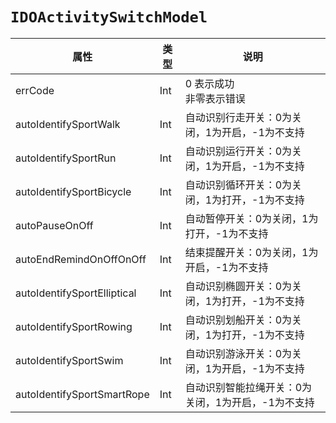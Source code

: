 # `IDOActivitySwitchModel`

| 属性        | 类型    | 说明         |
| ----------- | ------- | ------------ |
| errCode | Int | 0 表示成功<br/>非零表示错误 |
| autoIdentifySportWalk | Int | 自动识别行走开关：0为关闭，1为开启，-1为不支持 |
| autoIdentifySportRun | Int | 自动识别运行开关：0为关闭，1为开启，-1为不支持 |
| autoIdentifySportBicycle | Int | 自动识别循环开关：0为关闭，1为打开，-1为不支持 |
| autoPauseOnOff | Int | 自动暂停开关：0为关闭，1为打开，-1为不支持 |
| autoEndRemindOnOffOnOff | Int | 结束提醒开关：0为关闭，1为开启，-1为不支持 |
| autoIdentifySportElliptical | Int | 自动识别椭圆开关：0为关闭，1为打开，-1为不支持 |
| autoIdentifySportRowing | Int | 自动识别划船开关：0为关闭，1为打开，-1为不支持 |
| autoIdentifySportSwim | Int | 自动识别游泳开关：0为关闭，1为开启，-1为不支持 |
| autoIdentifySportSmartRope | Int | 自动识别智能拉绳开关：0为关闭，1为开启，-1为不支持 |
